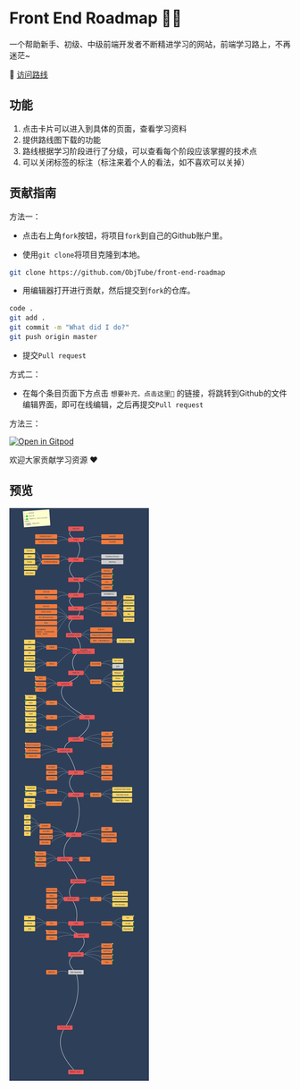 # Front End Roadmap 🧶🦌

一个帮助新手、初级、中级前端开发者不断精进学习的网站，前端学习路上，不再迷茫~

🚀 [访问路线](https://objtube.github.io/front-end-roadmap/#/)

## 功能

1. 点击卡片可以进入到具体的页面，查看学习资料  
2. 提供路线图下载的功能  
3. 路线根据学习阶段进行了分级，可以查看每个阶段应该掌握的技术点  
4. 可以关闭标签的标注（标注来着个人的看法，如不喜欢可以关掉） 

## 贡献指南

方法一：

* 点击右上角`fork`按钮，将项目`fork`到自己的Github账户里。

* 使用`git clone`将项目克隆到本地。

``` bash
git clone https://github.com/ObjTube/front-end-roadmap
```

* 用编辑器打开进行贡献，然后提交到`fork`的仓库。

``` bash
code .
git add .
git commit -m "What did I do?"
git push origin master
```

* 提交`Pull request`



方式二：

* 在每个条目页面下方点击 `想要补充，点击这里📝` 的链接，将跳转到Github的文件编辑界面，即可在线编辑，之后再提交`Pull request`

方法三：

[![Open in Gitpod](https://gitpod.io/button/open-in-gitpod.svg)](https://gitpod.io/#https://github.com/ObjTube/front-end-roadmap)


欢迎大家贡献学习资源 :heart:

## 预览

![路线图](./roadmap.jpeg)



